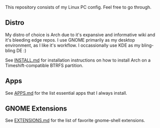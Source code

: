 This repository consists of my Linux PC config. Feel free to go through.

## Distro
My distro of choice is Arch due to it's expansive and informative wiki and it's bleeding edge repos. I use GNOME primarily as my desktop environment, as I like it's workflow. I occassionally use KDE as my bling-bling DE :)

See [INSTALL.md](https://github.com/maydayv7/arch-btrfs/blob/main/INSTALL.md) for installation instructions on how to install Arch on a Timeshift-compatible BTRFS partition. 

## Apps
See [APPS.md](https://github.com/maydayv7/arch-btrfs/blob/main/APPS.md) for the list essential apps that I always install.

## GNOME Extensions
See [EXTENSIONS.md](https://github.com/maydayv7/arch-btrfs/blob/main/EXTENSIONS.md) for the list of favorite gnome-shell extensions.
